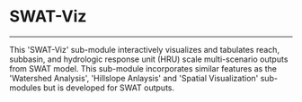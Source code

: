 # SWAT-Viz

***

This 'SWAT-Viz' sub-module interactively visualizes and tabulates reach, subbasin, and hydrologic response unit (HRU) scale multi-scenario outputs from SWAT model. This sub-module incorporates similar features as the 'Watershed Analysis', 'Hillslope Anlaysis' and 'Spatial Visualization' sub-modules but is developed for SWAT outputs.